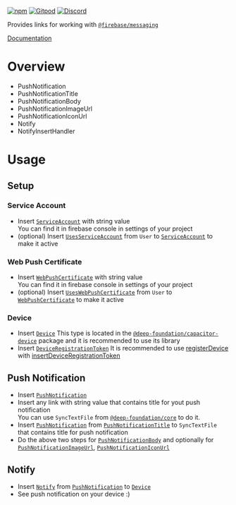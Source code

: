 [![npm](https://img.shields.io/npm/v/@deep-foundation/firebase-push-notification.svg)](https://www.npmjs.com/package/@deep-foundation/firebase-push-notification) 
[![Gitpod](https://img.shields.io/badge/Gitpod-ready--to--code-blue?logo=gitpod)](https://gitpod.io/#https://github.com/deep-foundation/firebase-push-notification) 
[![Discord](https://badgen.net/badge/icon/discord?icon=discord&label&color=purple)](https://discord.gg/deep-foundation)

Provides links for working with [`@firebase/messaging`](https://www.npmjs.com/package/@firebase/messaging)

[Documentation](https://deep-foundation.github.io/firebase-push-notification/)

# Overview
- PushNotification
- PushNotificationTitle
- PushNotificationBody
- PushNotificationImageUrl
- PushNotificationIconUrl
- Notify
- NotifyInsertHandler

# Usage
## Setup
### Service Account

- Insert [`ServiceAccount`](https://deep-foundation.github.io/firebase-push-notification/enums/FirebasePushNotificationContains.html#ServiceAccount) with string value  
You can find it in firebase console in settings of your project
- (optional) Insert [`UsesServiceAccount`](https://deep-foundation.github.io/firebase-push-notification/enums/FirebasePushNotificationContains.html#UsesServiceAccount) from `User` to [`ServiceAccount`](https://deep-foundation.github.io/firebase-push-notification/enums/FirebasePushNotificationContains.html#ServiceAccount) to make it active 
### Web Push Certificate

- Insert [`WebPushCertificate`](https://deep-foundation.github.io/firebase-push-notification/enums/FirebasePushNotificationContains.html#WebPushCertificate) with string value  
You can find it in firebase console in settings of your project
- (optional) Insert [`UsesWebPushCertificate`](https://deep-foundation.github.io/firebase-push-notification/enums/FirebasePushNotificationContains.html#UsesWebPushCertificate) from `User` to [`WebPushCertificate`](https://deep-foundation.github.io/firebase-push-notification/enums/FirebasePushNotificationContains.html#WebPushCertificate) to make it active 
### Device
- Insert [`Device`](https://deep-foundation.github.io/capacitor-device/enums/CapacitorDeviceContains.html#Device) 
This type is located in the [`@deep-foundation/capacitor-device`](https://www.npmjs.com/package/@deep-foundation/capacitor-device) package and it is recommended to use its library
- Insert [`DeviceRegistrationToken`](https://deep-foundation.github.io/firebase-push-notification/enums/FirebasePushNotificationContains.html#DeviceRegistrationToken)
It is recommended to use [registerDevice](https://deep-foundation.github.io/firebase-push-notification/functions/registerDevice.html) with [insertDeviceRegistrationToken](https://deep-foundation.github.io/firebase-push-notification/functions/insertDeviceRegistrationToken.html)
## Push Notification
- Insert [`PushNotification`](https://deep-foundation.github.io/firebase-push-notification/enums/FirebasePushNotificationContains.html#PushNotification)
- Insert any link with string value that contains title for yout push notification  
You can use `SyncTextFile` from [`@deep-foundation/core`](https://www.npmjs.com/package/@deep-foundation/core) to do it.
- Insert [`PushNotification`](https://deep-foundation.github.io/firebase-push-notification/enums/FirebasePushNotificationContains.html#PushNotificationTitle) from [`PushNotificationTitle`](https://deep-foundation.github.io/firebase-push-notification/enums/FirebasePushNotificationContains.html#PushNotification) to `SyncTextFile` that contains title for push notification  
- Do the above two steps for [`PushNotificationBody`](https://deep-foundation.github.io/firebase-push-notification/enums/FirebasePushNotificationContains.html#PushNotificationBody) and optionally for [`PushNotificationImageUrl`](https://deep-foundation.github.io/firebase-push-notification/enums/FirebasePushNotificationContains.html#PushNotificationImageUrl), [`PushNotificationIconUrl`](https://deep-foundation.github.io/firebase-push-notification/enums/FirebasePushNotificationContains.html#PushNotificationIconUrl)  
## Notify
- Insert [`Notify`](https://deep-foundation.github.io/firebase-push-notification/enums/FirebasePushNotificationContains.html#Notify) from [`PushNotification`](https://deep-foundation.github.io/firebase-push-notification/enums/FirebasePushNotificationContains.html#PushNotification) to [`Device`](https://deep-foundation.github.io/capacitor-device/enums/CapacitorDeviceContains.html#Device)  
- See push notification on your device :)

